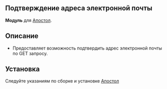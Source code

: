Подтверждение адреса электронной почты
-
**Модуль** для [Апостол](https://github.com/ufocomp/apostol-aws).

Описание
-
* Предоставляет возможность подтвердить адрес электронной почты по GET запросу. 

Установка
-
Следуйте указаниям по сборке и установке [Апостол](https://github.com/ufocomp/apostol-aws#%D1%81%D0%B1%D0%BE%D1%80%D0%BA%D0%B0-%D0%B8-%D1%83%D1%81%D1%82%D0%B0%D0%BD%D0%BE%D0%B2%D0%BA%D0%B0)


